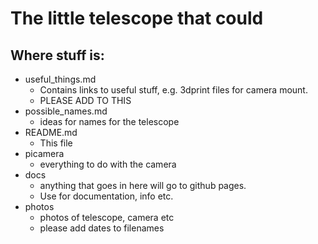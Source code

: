 # The little telescope that could

## Where stuff is:

* useful_things.md
	- Contains links to useful stuff, e.g. 3dprint files for camera mount. 
	- PLEASE ADD TO THIS
* possible_names.md 
	- ideas for names for the telescope
* README.md
	- This file
* picamera
	- everything to do with the camera	
* docs
	- anything that goes in here will go to github pages.
	- Use for documentation, info etc.	
* photos
	- photos of telescope, camera etc
	- please add dates to filenames



